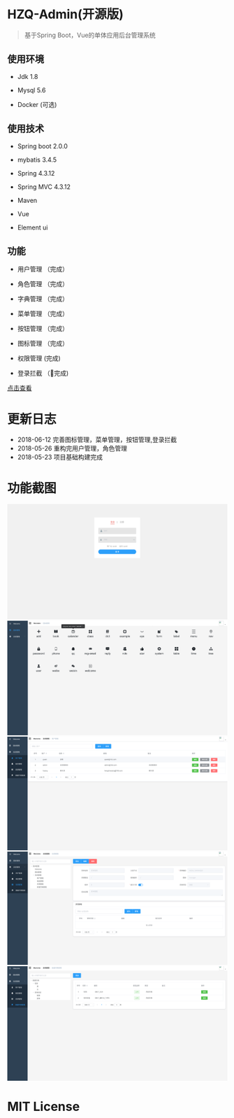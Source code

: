 # HZQ-Admin(开源版)

> 基于Spring Boot，Vue的单体应用后台管理系统
## 使用环境
- Jdk 1.8

- Mysql 5.6

- Docker (可选)

## 使用技术
- Spring boot 2.0.0

- mybatis 3.4.5 

- Spring 4.3.12

- Spring MVC 4.3.12

- Maven

- Vue

- Element ui

## 功能

- 用户管理 （完成）

- 角色管理 （完成）

- 字典管理 （完成）

- 菜单管理 （完成）

- 按钮管理 （完成）

- 图标管理 （完成）

- 权限管理  (完成)

- 登录拦截 （完成)

[点击查看](http://www.hzqing.com)

# 更新日志

- 2018-06-12 完善图标管理，菜单管理，按钮管理,登录拦截
- 2018-05-26 重构完用户管理，角色管理
- 2018-05-23 项目基础构建完成


# 功能截图
![img/1.png](img/1.png)
![img/2.png](img/2.png)
![img/3.png](img/3.png)
![img/4.png](img/4.png)
![img/5.png](img/5.png)

# MIT License



